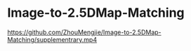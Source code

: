 # Image-to-2.5DMap-Matching

https://github.com/ZhouMengjie/Image-to-2.5DMap-Matching/supplementrary.mp4

